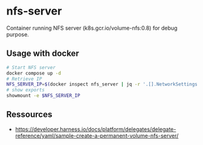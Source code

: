 # nfs-server

Container running NFS server (k8s.gcr.io/volume-nfs:0.8) for debug purpose.

## Usage with docker

```bash
# Start NFS server
docker compose up -d
# Retrieve IP
NFS_SERVER_IP=$(docker inspect nfs_server | jq -r '.[].NetworkSettings.Networks.devbox.IPAddress')
# show exports
showmount -e $NFS_SERVER_IP
```

## Ressources

* https://developer.harness.io/docs/platform/delegates/delegate-reference/yaml/sample-create-a-permanent-volume-nfs-server/


